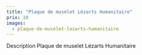 ```yaml
---
title: "Plaque de muselet Lézarts Humanitaire"
prix: 10
images:
  - plaque-de-muselet-lezarts-humanitaire
---
```


Description Plaque de muselet Lézarts Humanitaire

